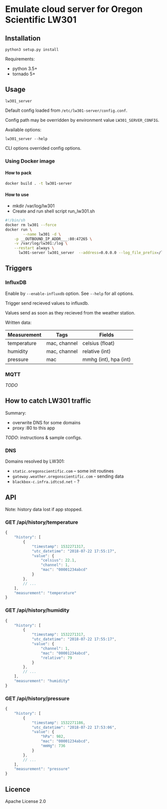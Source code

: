 # Emulate cloud server for Oregon Scientific LW301

## Installation

```
python3 setup.py install
```

Requirements: 

* python 3.5+
* tornado 5+

## Usage

```
lw301_server
```

Default config loaded from `/etc/lw301-server/config.conf`.

Config path may be overridden by environment value `LW301_SERVER_CONFIG`.

Available options:

```
lw301_server --help
```

CLI options overrided config options.

### Using Docker image 

#### How to pack

```bash
docker build . -t lw301-server
```

#### How to use

- mkdir /var/log/lw301
- Create and run shell script run_lw301.sh

```bash
#!/bin/sh
docker rm lw301 --force
docker run \
        --name lw301 -d \
	-p __OUTBOUND_IP_ADDR___:80:47265 \
	-v /var/log/lw301:/log \
	--restart always \
      lw301-server lw301_server  --address=0.0.0.0 --log_file_prefix=/log/server.log
```


## Triggers

### InfluxDB

Enable by `--enable-influxdb` option. See `--help` for all options.

Trigger send recieved values to influxdb.

Values send as soon as they recieved from the weather station.

Written data:

| Measurement | Tags | Fields |
| --- | --- | --- |
| temperature | mac, channel | celsius (float) |
| humidity | mac, channel | relative (int) |
| pressure | mac | mmhg (int), hpa (int) |


### MQTT

_TODO_

## How to catch LW301 traffic

Summary:

* overwrite DNS for some domains
* proxy :80 to this app

_TODO_: instructions & sample configs.

### DNS

Domains resolved by LW301:

* `static.oregonscientific.com` – some init routines
* `gateway.weather.oregonscientific.com` - sending data
* `blackbox-c.infra.idtcsd.net` - ?


## API

Note: history data lost if app stopped.

### GET /api/history/temperature

```js
{
    "history": [
        {
            "timestamp": 1532271317,
            "utc_datetime": "2018-07-22 17:55:17",
            "value": {
                "celsius": 22.1,
                "channel": 1,
                "mac": "00001234abcd"
            }
        },
        // ...
    ],
    "measurement": "temperature"
}
```

### GET /api/history/humidity

```js
{
    "history": [
        {
            "timestamp": 1532271317,
            "utc_datetime": "2018-07-22 17:55:17",
            "value": {
                "channel": 1,
                "mac": "00001234abcd",
                "relative": 79
            }
        },
        // ...
    ],
    "measurement": "humidity"
}
```


### GET /api/history/pressure

```js
{
    "history": [
        {
            "timestamp": 1532271186,
            "utc_datetime": "2018-07-22 17:53:06",
            "value": {
                "hPa": 982,
                "mac": "00001234abcd",
                "mmHg": 736
            }
        },
        // ...
    ],
    "measurement": "pressure"
}
```


## Licence

Apache License 2.0

